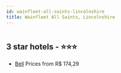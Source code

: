 ```yaml
---
id: wainfleet-all-saints-lincolnshire
title: Wainfleet All Saints, Lincolnshire
---
```


<center><img src="http://content.totalstay.com/Content/DataObjects/ThirdPartyProperty/Image/ext1294/image_1293410_v1.jpg" alt="" /></center>


##  3 star hotels - ⭐️⭐️⭐️

-    [Bell](https://www.hurb.com/br/aud/https://www.hurb.com/br/hotels/wainfleet-all-saints/bell-HT-YM73?cmp=18055) Prices from R$ 174,29
   > 
